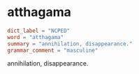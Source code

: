# atthagama

``` toml
dict_label = "NCPED"
word = "atthagama"
summary = "annihilation, disappearance."
grammar_comment = "masculine"
```

annihilation, disappearance.

